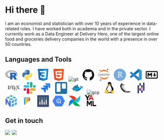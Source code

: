 # Hi there 👋

I am an economist and statistician with over 10 years of experience in data-related roles. I have worked both in academia and in the private sector. I currently work as a Data Engineer at Delivery Hero, one of the largest online food and groceries delivery companies in the world with a presence in over 50 countries.

## Languages and Tools

<!-- markdownlint-disable MD033 -->
<p align="left">
  <img src="https://raw.githubusercontent.com/devicons/devicon/master/icons/r/r-original.svg" alt="r" width="40" height="40"/>
  &nbsp;
  <img src="https://raw.githubusercontent.com/devicons/devicon/master/icons/python/python-original.svg" alt="python" width="40" height="40"/>
  &nbsp;
  <img src="https://raw.githubusercontent.com/devicons/devicon/master/icons/css3/css3-original.svg" alt="css3" width="40" height="40"/>
  &nbsp;
  <img src="https://raw.githubusercontent.com/devicons/devicon/master/icons/html5/html5-original.svg" alt="html5" width="40" height="40"/>
  &nbsp;
  <img src="https://www.vectorlogo.zone/logos/git-scm/git-scm-icon.svg" alt="git" width="40" height="40"/>
  &nbsp;
  <img src="https://raw.githubusercontent.com/devicons/devicon/master/icons/github/github-original.svg" alt="github" width="40" height="40"/>
  &nbsp;
  <img src="https://raw.githubusercontent.com/devicons/devicon/master/icons/jupyter/jupyter-original-wordmark.svg" alt="jupyter" width="40" height="40"/>
  &nbsp;
  <img src="https://raw.githubusercontent.com/devicons/devicon/master/icons/rstudio/rstudio-original.svg" alt="rstudio" width="40" height="40"/>
  &nbsp;
  <img src="https://raw.githubusercontent.com/devicons/devicon/master/icons/vscode/vscode-original.svg" alt="vscode" width="40" height="40"/>
  &nbsp;
  <img src="https://raw.githubusercontent.com/devicons/devicon/master/icons/markdown/markdown-original.svg" alt="markdown" width="40" height="40"/>
  &nbsp;
  <img src="https://raw.githubusercontent.com/devicons/devicon/master/icons/latex/latex-original.svg" alt="latex" width="40" height="40"/>
  &nbsp;
  <img src="https://raw.githubusercontent.com/devicons/devicon/master/icons/slack/slack-original.svg" alt="slack" width="40" height="40"/>
  &nbsp;
  <img src="https://raw.githubusercontent.com/devicons/devicon/master/icons/jira/jira-original.svg" alt="jira" width="40" height="40"/>
  &nbsp;
  <img src="https://raw.githubusercontent.com/devicons/devicon/master/icons/trello/trello-plain.svg" alt="trello" width="40" height="40"/>
  &nbsp;
  <img src="https://raw.githubusercontent.com/devicons/devicon/master/icons/docker/docker-original.svg" alt="docker" width="40" height="40"/>
  &nbsp;
  <img src="https://www.vectorlogo.zone/logos/google_cloud/google_cloud-icon.svg" alt="gcp" width="40" height="40"/>
  &nbsp;
  <img src="https://raw.githubusercontent.com/devicons/devicon/master/icons/linux/linux-original.svg" alt="linux" width="40" height="40"/>
  &nbsp;
  <img src="https://raw.githubusercontent.com/devicons/devicon/master/icons/flask/flask-original.svg" alt="flask" width="40" height="40"/>
  &nbsp;
  <img src="https://raw.githubusercontent.com/devicons/devicon/master/icons/pandas/pandas-original.svg" alt="pandas" width="40" height="40"/>
  &nbsp;
  <img src="https://raw.githubusercontent.com/devicons/devicon/master/icons/numpy/numpy-original.svg" alt="numpy" width="40" height="40"/>
  &nbsp;
  <img src="https://raw.githubusercontent.com/devicons/devicon/master/icons/pytest/pytest-original.svg" alt="pytest" width="40" height="40"/>
  &nbsp;
  <img src="https://raw.githubusercontent.com/daczarne/daczarne/master/icons/plotly.svg" alt="yaml" width="40" height="40"/>
  &nbsp;
  <img src="https://raw.githubusercontent.com/daczarne/daczarne/master/icons/google-bigquery.svg" alt="google-bigquery" width="40" height="40"/>
  &nbsp;
  <img src="https://raw.githubusercontent.com/daczarne/daczarne/master/icons/apache-airflow.svg" alt="apache-airflow" width="40" height="40"/>
  &nbsp;
  <img src="https://raw.githubusercontent.com/daczarne/daczarne/master/icons/yaml.svg" alt="yaml" width="40" height="40"/>
</p>
<!-- markdownlint-enable MD033 -->

## Get in touch

<!-- markdownlint-disable MD033 -->
<!--
<a href="https://danielczarnievicz.netlify.app/portfolio" fill="fe7a16" >
  <img align="left" width="22px" src="https://raw.githubusercontent.com/iconic/open-iconic/master/svg/globe.svg" />
</a>
-->
<a href="https://www.linkedin.com/in/danielczarnievicz/" >
  <!-- 
  https://raw.githubusercontent.com/devicons/devicon/master/icons/linkedin/linkedin-original.svg
  -->
  <img align="left" width="22px" src="https://cdn.jsdelivr.net/npm/simple-icons@v3/icons/linkedin.svg" />
</a>
<a href="https://stackoverflow.com/users/5908830/daniel" >
  <img align="left" width="22px" src="https://cdn.jsdelivr.net/npm/simple-icons@v3/icons/stackoverflow.svg" style="color:FE7A16" />
</a>
<!-- markdownlint-enable MD033 -->
